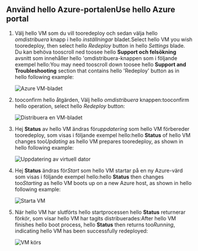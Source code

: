 ## <a name="use-hello-azure-portal"></a><span data-ttu-id="6729c-101">Använd hello Azure-portalen</span><span class="sxs-lookup"><span data-stu-id="6729c-101">Use hello Azure portal</span></span>
1. <span data-ttu-id="6729c-102">Välj hello VM som du vill tooredeploy och sedan välja hello *omdistribuera* knapp i hello *inställningar* bladet.</span><span class="sxs-lookup"><span data-stu-id="6729c-102">Select hello VM you wish tooredeploy, then select hello *Redeploy* button in hello *Settings* blade.</span></span> <span data-ttu-id="6729c-103">Du kan behöva tooscroll ned toosee hello **Support och felsökning** avsnitt som innehåller hello 'omdistribuera-knappen som i följande exempel hello:</span><span class="sxs-lookup"><span data-stu-id="6729c-103">You may need tooscroll down toosee hello **Support and Troubleshooting** section that contains hello 'Redeploy' button as in hello following example:</span></span>
   
    ![Azure VM-bladet](./media/virtual-machines-common-redeploy-to-new-node/vmoverview.png)
2. <span data-ttu-id="6729c-105">tooconfirm hello åtgärden, Välj hello *omdistribuera* knappen:</span><span class="sxs-lookup"><span data-stu-id="6729c-105">tooconfirm hello operation, select hello *Redeploy* button:</span></span>
   
    ![Distribuera en VM-bladet](./media/virtual-machines-common-redeploy-to-new-node/redeployvm.png)
3. <span data-ttu-id="6729c-107">Hej **Status** av hello VM ändras för*uppdatering* som hello VM förbereder tooredeploy, som visas i följande exempel hello:</span><span class="sxs-lookup"><span data-stu-id="6729c-107">hello **Status** of hello VM changes too*Updating* as hello VM prepares tooredeploy, as shown in hello following example:</span></span>
   
    ![Uppdatering av virtuell dator](./media/virtual-machines-common-redeploy-to-new-node/vmupdating.png)
4. <span data-ttu-id="6729c-109">Hej **Status** ändras för*Start* som hello VM startar på en ny Azure-värd som visas i följande exempel hello:</span><span class="sxs-lookup"><span data-stu-id="6729c-109">hello **Status** then changes too*Starting* as hello VM boots up on a new Azure host, as shown in hello following example:</span></span>
   
    ![Starta VM](./media/virtual-machines-common-redeploy-to-new-node/vmstarting.png)
5. <span data-ttu-id="6729c-111">När hello VM har slutförts hello startprocessen hello **Status** returnerar för*kör*, som visar hello VM har tagits distribuerades:</span><span class="sxs-lookup"><span data-stu-id="6729c-111">After hello VM finishes hello boot process, hello **Status** then returns too*Running*, indicating hello VM has been successfully redeployed:</span></span>
   
    ![VM körs](./media/virtual-machines-common-redeploy-to-new-node/vmrunning.png)

